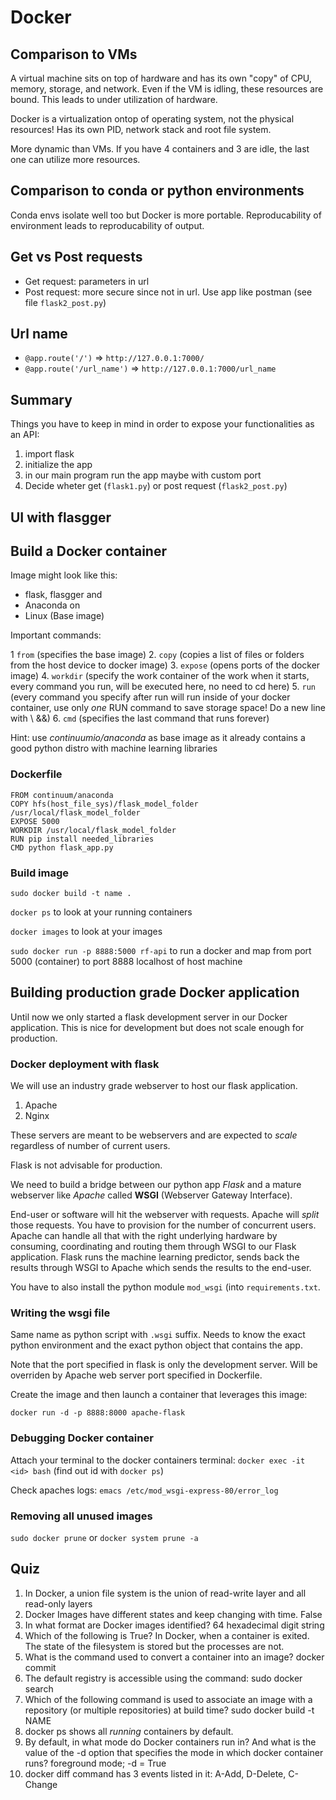 # Docker
## Comparison to VMs
A virtual machine sits on top of hardware and has its own "copy" of CPU, memory, storage, and network. Even if the VM is idling, these resources are bound.
This leads to under utilization of hardware.

Docker is a virtualization ontop of operating system, not the physical resources! Has its own PID, network stack and root file system.

More dynamic than VMs. If you have 4 containers and 3 are idle, the last one can utilize more resources.

## Comparison to conda or python environments

Conda envs isolate well too but Docker is more portable. Reproducability of environment leads to reproducability of output.

## Get vs Post requests

* Get request: parameters in url
* Post request: more secure since not in url. Use app like postman (see file `flask2_post.py`)

## Url name
* `@app.route('/')` => `http://127.0.0.1:7000/`
* `@app.route('/url_name')` => `http://127.0.0.1:7000/url_name`

## Summary
Things you have to keep in mind in order to expose your functionalities as an API:

1. import flask
2. initialize the app
3. in our main program run the app maybe with custom port
4. Decide wheter get (`flask1.py`) or post request (`flask2_post.py`)

## UI with flasgger

## Build a Docker container
Image might look like this:

* flask, flasgger and
* Anaconda on
* Linux (Base image)

Important commands:

1 `from` (specifies the base image)
2. `copy` (copies a list of files or folders from the host device to docker image)
3. `expose` (opens ports of the docker image)
4. `workdir` (specify the work container of the work when it starts, every command you run, will be executed here, no need to cd here)
5. `run` (every command you specify after run will run inside of your docker container, use only *one* RUN command to save storage space! Do a new line with \ &&)
6. `cmd` (specifies the last command that runs forever)

Hint: use *continuumio/anaconda* as base image as it already contains a good python distro with machine learning libraries

### Dockerfile
```
FROM continuum/anaconda
COPY hfs(host_file_sys)/flask_model_folder /usr/local/flask_model_folder
EXPOSE 5000
WORKDIR /usr/local/flask_model_folder
RUN pip install needed_libraries
CMD python flask_app.py
```
### Build image

`sudo docker build -t name .`


`docker ps` to look at your running containers

`docker images` to look at your images

`sudo docker run -p 8888:5000 rf-api` to run a docker and map from port 5000 (container) to port 8888 localhost of host machine

## Building production grade Docker application
Until now we only started a flask development server in our Docker application. This is nice for development but does not scale enough for production.

### Docker deployment with flask
We will use an industry grade webserver to host our flask application.

1. Apache
2. Nginx

These servers are meant to be webservers and are expected to *scale* regardless of number of current users.

Flask is not advisable for production.

We need to build a bridge between our python app *Flask* and a mature webserver like *Apache* called **WSGI** (Webserver Gateway Interface). 

End-user or software will hit the webserver with requests. Apache will *split* those requests. You have to provision for the number of concurrent users. Apache can handle all that with the right underlying hardware by consuming, coordinating and routing them through WSGI to our Flask application. Flask runs the machine learning predictor, sends back the results through WSGI to Apache which sends the results to the end-user.

You have to also install the python module `mod_wsgi` (into `requirements.txt`.

### Writing the wsgi file
Same name as python script with `.wsgi` suffix.
Needs to know the exact python environment and the exact python object that contains the app.

Note that the port specified in flask is only the development server. Will be overriden by Apache web server port specified in Dockerfile.

Create the image and then launch a container that leverages this image:

`docker run -d -p 8888:8000 apache-flask`

### Debugging Docker container
Attach your terminal to the docker containers terminal:
`docker exec -it <id> bash` (find out id with `docker ps`)

Check apaches logs: `emacs /etc/mod_wsgi-express-80/error_log`

### Removing all unused images
`sudo docker prune` or `docker system prune -a`

## Quiz
1. In Docker, a union file system is the union of read-write layer and all read-only layers
2. Docker Images have different states and keep changing with time. False
3. In what format are Docker images identified? 64 hexadecimal digit string
4. Which of the following is True? In Docker, when a container is exited. The state of the filesystem is stored but the processes are not.
5. What is the command used to convert a container into an image? docker commit
6. The default registry is accessible using the command: sudo docker search
7. Which of the following command is used to associate an image with a repository (or multiple repositories) at build time? sudo docker build -t NAME
8. docker ps shows all *running* containers by default.
9. By default, in what mode do Docker containers run in? And what is the value of the -d option that specifies the mode in which docker container runs? foreground mode; -d = True
10. docker diff command has 3 events listed in it: A-Add, D-Delete, C-Change
